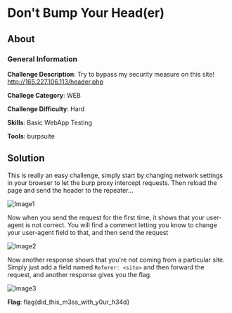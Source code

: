 # Don't Bump Your Head(er)
## About

### General Information

__Challenge Description__: Try to bypass my security measure on this site! http://165.227.106.113/header.php

__Challege Category__: WEB

__Challenge Difficulty__: Hard

__Skills__: Basic WebApp Testing

__Tools__: burpsuite

## Solution

This is really an easy challenge, simply start by changing network settings in your browser to let the burp proxy intercept requests. Then reload the page and send the header to the repeater...

![Image1]()

Now when you send the request for the first time, it shows that your user-agent is not correct. You will find a comment letting you know to change your user-agent field to that, and then send the request

![Image2]()

Now another response shows that you're not coming from a particular site. Simply just add a field named ```Referer: <site>``` and then forward the request, and another response gives you the flag.

![Image3]()

__Flag__: flag{did_this_m3ss_with_y0ur_h34d}
